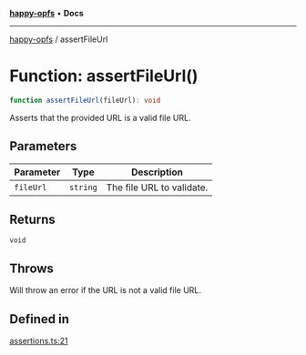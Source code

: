 [**happy-opfs**](../README.md) • **Docs**

***

[happy-opfs](../README.md) / assertFileUrl

# Function: assertFileUrl()

```ts
function assertFileUrl(fileUrl): void
```

Asserts that the provided URL is a valid file URL.

## Parameters

| Parameter | Type | Description |
| ------ | ------ | ------ |
| `fileUrl` | `string` | The file URL to validate. |

## Returns

`void`

## Throws

Will throw an error if the URL is not a valid file URL.

## Defined in

[assertions.ts:21](https://github.com/JiangJie/happy-opfs/blob/3032e80ad2449bcf9084365afada1536627f498f/src/fs/assertions.ts#L21)
